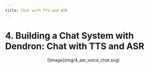 ```yaml
---
title: Chat with TTS and ASR
---
```



# 4. Building a Chat System with Dendron: Chat with TTS and ASR

<center>
<markdown figure>
![image](img/4_asr_voice_chat.svg)
</figure>
</center>

